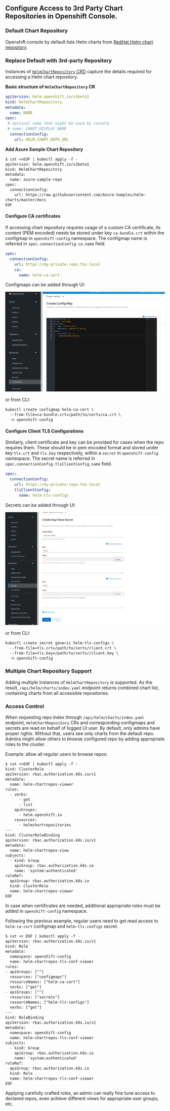 ## Configure Access to 3rd Party Chart Repositories in Openshift Console.


### Default Chart Repository

Openshift console by default lists Helm charts from [RedHat Helm chart repository](https://redhat-developer.github.io/redhat-helm-charts/index.yaml).


### Replace Default with 3rd-party Repository

Instances of [`HelmChartRepository` CRD](https://github.com/openshift/api/blob/master/helm/v1beta1/0000_10-helm-chart-repository.crd.yaml) 
capture the details required for accessing a Helm chart repository.


**Basic structure of `HelmChartRepository` CR**
```yaml
apiVersion: helm.openshift.io/v1beta1
kind: HelmChartRepository
metadata:
  name: NAME
spec:
 # optional name that might be used by console
 # name: CHART_DISPLAY_NAME
  connectionConfig:
    url: HELM_CHART_REPO_URL
```


**Add Azure Sample Chart Repository**
```shell script
$ cat <<EOF | kubectl apply -f -
apiVersion: helm.openshift.io/v1beta1
kind: HelmChartRepository
metadata:
  name: azure-sample-repo
spec:
  connectionConfig:
    url: https://raw.githubusercontent.com/Azure-Samples/helm-charts/master/docs
EOF
```

#### Configure CA certificates

If accessing chart repository requires usage of a custom CA certificate, its content (PEM encoded) needs be 
stored under key `ca-bundle.crt` within the configmap in `openshift-config` namespace. The configmap name 
is referred in `spec.connectionConfig.ca.name` field.

```yaml
spec:
  connectionConfig:
    url: https://my-private-repo.foo.local
    ca:
      name: helm-ca-cert
```


Configmaps can be added through UI: 

![](ca-certifcate-configmap.png)

or from CLI:

```shell script
kubectl create configmap helm-ca-cert \ 
  --from-file=ca-bundle.crt=/path/to/certs/ca.crt \
  -n openshift-config
```


#### Configure Client TLS Configurations

Similarly, client certificate and key can be provided for cases when the repo requires them. 
These should be in pem encoded format and stored under key `tls.crt` and `tls.key` respectively,
within a `secret` in `openshift-config` namespace. The secret name is referred in `spec.connectionConfig.tlsClientConfig.name`
field.   

```yaml
spec:
  connectionConfig:
    url: https://my-private-repo.foo.local
    tlsClientConfig:
      name: helm-tls-configs
```

Secrets can be added through UI:

![](client-tls-secret.png)

or from CLI:

```shell script
kubectl create secret generic helm-tls-configs \
  --from-file=tls.crt=/path/to/certs/client.crt \
  --from-file=tls.key=/path/to/certs//client.key \
  -n openshift-config
```

### Multiple Chart Repository Support

Adding multiple instances of `HelmChartRepository` is supported. As the result, `/api/helm/charts/index.yaml`
endpoint returns combined chart list, containing charts from all accessible repositories.

### Access Control

When requesting repo index through `/api/helm/charts/index.yaml` endpoint, `HelmChartRepository` CRs and
corresponding configmaps and secrets are read on behalf of logged UI user. By default, only admins have
proper rights. Without that, users see only charts from the default repo. Admins might allow others to
browse configured repo by adding appropriate roles to the cluster.

Example: allow all regular users to browse repos:

```shell script
$ cat <<EOF | kubectl apply -f -
kind: ClusterRole
apiVersion: rbac.authorization.k8s.io/v1
metadata:
  name: helm-chartrepos-viewer
rules:
  - verbs:
      - get
      - list
    apiGroups:
      - helm.openshift.io
    resources:
      - helmchartrepositories
---
kind: ClusterRoleBinding
apiVersion: rbac.authorization.k8s.io/v1
metadata:
  name: helm-chartrepos-view
subjects:
  - kind: Group
    apiGroup: rbac.authorization.k8s.io
    name: 'system:authenticated'
roleRef:
  apiGroup: rbac.authorization.k8s.io
  kind: ClusterRole
  name: helm-chartrepos-viewer
EOF
```

In case when certificates are needed, additional appropriate roles must
be added in `openshift-config` namespace.

Following the previous example, regular users need to
get read access to `helm-ca-cert` configmap and `helm-tls-configs` secret.

```shell script
$ cat << EOF | kubectl apply -f -
apiVersion: rbac.authorization.k8s.io/v1
kind: Role
metadata:
  namespace: openshift-config
  name: helm-chartrepos-tls-conf-viewer
rules:
- apiGroups: [""]
  resources: ["configmaps"]
  resourceNames: ["helm-ca-cert"]
  verbs: ["get"]
- apiGroups: [""]
  resources: ["secrets"]
  resourceNames: ["helm-tls-configs"]
  verbs: ["get"]
---
kind: RoleBinding
apiVersion: rbac.authorization.k8s.io/v1
metadata:
  namespace: openshift-config
  name: helm-chartrepos-tls-conf-viewer
subjects:
  - kind: Group
    apiGroup: rbac.authorization.k8s.io
    name: 'system:authenticated' 
roleRef:
  apiGroup: rbac.authorization.k8s.io
  kind: Role
  name: helm-chartrepos-tls-conf-viewer
EOF
```

Applying carefully crafted roles, an admin can really fine tune
access to declared repos, even achieve different views for
appropriate user groups, etc. 